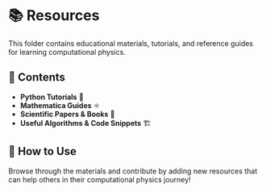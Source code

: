 # 📚 Resources  

This folder contains educational materials, tutorials, and reference guides for learning computational physics.  

## 📂 Contents  
- **Python Tutorials** 🐍  
- **Mathematica Guides** ⚛️  
- **Scientific Papers & Books** 📖  
- **Useful Algorithms & Code Snippets** 🏗  

## 🌟 How to Use  
Browse through the materials and contribute by adding new resources that can help others in their computational physics journey!

